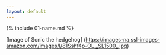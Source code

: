 ```yaml
---
layout: default
---
```


{% include 01-name.md %}

[Image of Sonic the hedgehog] (https://images-na.ssl-images-amazon.com/images/I/81Sshf4p-OL._SL1500_.jpg)
